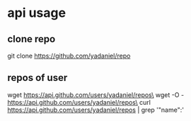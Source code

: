 # api usage

## clone repo

git clone https://github.com/yadaniel/repo

## repos of user

wget https://api.github.com/users/yadaniel/repos\
wget -O - https://api.github.com/users/yadaniel/repos\
curl https://api.github.com/users/yadaniel/repos \| grep '"name":'
